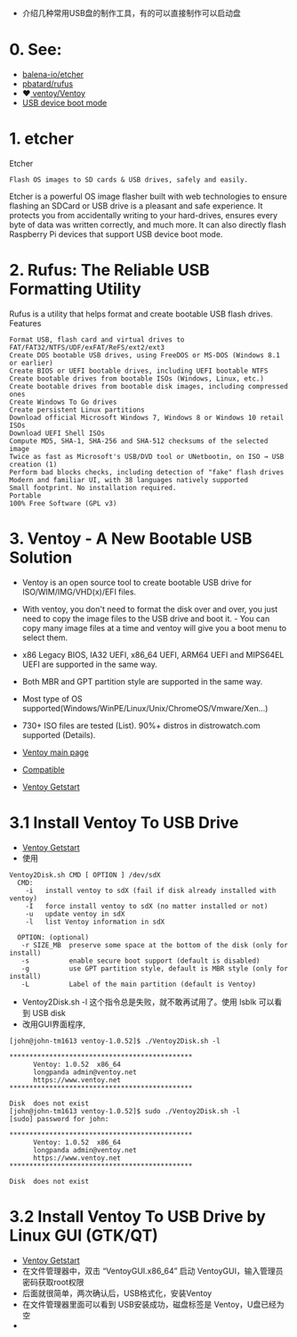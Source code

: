 - 介绍几种常用USB盘的制作工具，有的可以直接制作可以启动盘

# 0. See:
  - [ balena-io/etcher ](https://github.com/balena-io/etcher)
  - [ pbatard/rufus ](https://github.com/pbatard/rufus)
  - ❤️[ ventoy/Ventoy ](https://github.com/ventoy/Ventoy)
  - [USB device boot mode](https://www.raspberrypi.org/documentation/computers/raspberry-pi.html)
 

# 1. etcher
  Etcher

    Flash OS images to SD cards & USB drives, safely and easily.

Etcher is a powerful OS image flasher built with web technologies to ensure flashing an SDCard or USB drive is a pleasant and safe experience. It protects you from accidentally writing to your hard-drives, ensures every byte of data was written correctly, and much more. It can also directly flash Raspberry Pi devices that support USB device boot mode.

# 2. Rufus: The Reliable USB Formatting Utility

Rufus is a utility that helps format and create bootable USB flash drives.
Features

    Format USB, flash card and virtual drives to FAT/FAT32/NTFS/UDF/exFAT/ReFS/ext2/ext3
    Create DOS bootable USB drives, using FreeDOS or MS-DOS (Windows 8.1 or earlier)
    Create BIOS or UEFI bootable drives, including UEFI bootable NTFS
    Create bootable drives from bootable ISOs (Windows, Linux, etc.)
    Create bootable drives from bootable disk images, including compressed ones
    Create Windows To Go drives
    Create persistent Linux partitions
    Download official Microsoft Windows 7, Windows 8 or Windows 10 retail ISOs
    Download UEFI Shell ISOs
    Compute MD5, SHA-1, SHA-256 and SHA-512 checksums of the selected image
    Twice as fast as Microsoft's USB/DVD tool or UNetbootin, on ISO → USB creation (1)
    Perform bad blocks checks, including detection of "fake" flash drives
    Modern and familiar UI, with 38 languages natively supported
    Small footprint. No installation required.
    Portable
    100% Free Software (GPL v3)

# 3. Ventoy - A New Bootable USB Solution

- Ventoy is an open source tool to create bootable USB drive for ISO/WIM/IMG/VHD(x)/EFI files.
- With ventoy, you don't need to format the disk over and over, you just need to copy the image files to the USB drive and boot it. - You can copy many image files at a time and ventoy will give you a boot menu to select them.
- x86 Legacy BIOS, IA32 UEFI, x86_64 UEFI, ARM64 UEFI and MIPS64EL UEFI are supported in the same way.
- Both MBR and GPT partition style are supported in the same way.
- Most type of OS supported(Windows/WinPE/Linux/Unix/ChromeOS/Vmware/Xen...)
- 730+ ISO files are tested (List). 90%+ distros in distrowatch.com supported (Details). 

- [Ventoy main page](https://www.ventoy.net/en/index.html)
- [Compatible](https://www.ventoy.net/en/compatible.html)
- [Ventoy Getstart](https://www.ventoy.net/en/doc_start.html)

# 3.1 Install Ventoy To USB Drive
- [Ventoy Getstart](https://www.ventoy.net/en/doc_start.html)
- 使用

```
Ventoy2Disk.sh CMD [ OPTION ] /dev/sdX
  CMD:
    -i   install ventoy to sdX (fail if disk already installed with ventoy)
    -I   force install ventoy to sdX (no matter installed or not)
    -u   update ventoy in sdX
    -l   list Ventoy information in sdX
    
  OPTION: (optional)
   -r SIZE_MB  preserve some space at the bottom of the disk (only for install)
   -s          enable secure boot support (default is disabled)
   -g          use GPT partition style, default is MBR style (only for install)
   -L          Label of the main partition (default is Ventoy)
```
- Ventoy2Disk.sh -l 这个指令总是失败，就不敢再试用了。使用 lsblk 可以看到 USB disk
- 改用GUI界面程序, 

```
[john@john-tm1613 ventoy-1.0.52]$ ./Ventoy2Disk.sh -l

**********************************************
      Ventoy: 1.0.52  x86_64
      longpanda admin@ventoy.net
      https://www.ventoy.net
**********************************************

Disk  does not exist
[john@john-tm1613 ventoy-1.0.52]$ sudo ./Ventoy2Disk.sh -l
[sudo] password for john: 

**********************************************
      Ventoy: 1.0.52  x86_64
      longpanda admin@ventoy.net
      https://www.ventoy.net
**********************************************

Disk  does not exist

```
  
  
# 3.2  Install Ventoy To USB Drive by Linux GUI (GTK/QT)
- [Ventoy Getstart](https://www.ventoy.net/en/doc_start.html)
- 在文件管理器中，双击 “VentoyGUI.x86_64” 启动 VentoyGUI，输入管理员密码获取root权限
- 后面就很简单，两次确认后，USB格式化，安装Ventoy
- 在文件管理器里面可以看到 USB安装成功，磁盘标签是 Ventoy，U盘已经为空
- 
